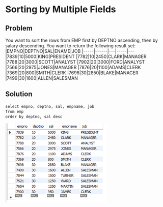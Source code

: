 # Sorting by Multiple Fields

## Problem
You want to sort the rows from EMP first by DEPTNO ascending, then by salary
descending. You want to return the following result set:
|EMPNO|DEPTNO|SAL|ENAME|JOB
|-----|------|---|-----|---
|7839|10|5000|KING|PRESIDENT
|7782|10|2450|CLARK|MANAGER
|7788|20|3000|SCOTT|ANALYST
|7902|20|3000|FORD|ANALYST
|7566|20|2975|JONES|MANAGER
|7876|20|1100|ADAMS|CLERK
|7369|20|800|SMITH|CLERK
|7698|30|2850|BLAKE|MANAGER
|7499|30|1600|ALLEN|SALESMAN

## Solution

    select empno, deptno, sal, empname, job
    from emp
    order by deptno, sal desc


![multiple_fields](./images/multiple_fields.png)